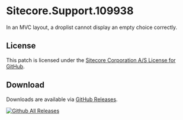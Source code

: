 # Sitecore.Support.109938
In an MVC layout, a droplist cannot display an empty choice correctly.

## License  
This patch is licensed under the [Sitecore Corporation A/S License for GitHub](https://github.com/sitecoresupport/Sitecore.Support.109938/blob/master/LICENSE).  

## Download  
Downloads are available via [GitHub Releases](https://github.com/sitecoresupport/Sitecore.Support.109938/releases).  

[![Github All Releases](https://img.shields.io/github/downloads/SitecoreSupport/Sitecore.Support.109938/total.svg)](https://github.com/SitecoreSupport/Sitecore.Support.109938/releases)
